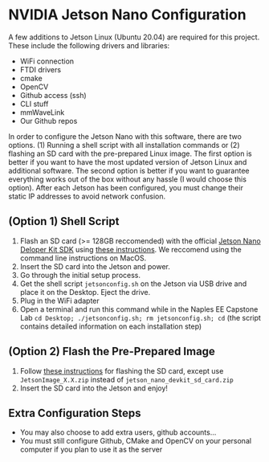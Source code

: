 # NVIDIA Jetson Nano Configuration
A few additions to Jetson Linux (Ubuntu 20.04) are required for this project. These include the following drivers and libraries:

- WiFi connection
- FTDI drivers
- cmake
- OpenCV
- Github access (ssh)
- CLI stuff
- mmWaveLink
- Our Github repos

In order to configure the Jetson Nano with this software, there are two options. (1) Running a shell script with all installation commands or (2) flashing an SD card with the pre-prepared Linux image. The first option is better if you want to have the most updated version of Jetson Linux and additional software. The second option is better if you want to guarantee everything works out of the box without any hassle (I would choose this option). After each Jetson has been configured, you must change their static IP addresses to avoid network confusion.

## (Option 1) Shell Script

1. Flash an SD card (>= 128GB reccomended) with the official [Jetson Nano Deloper Kit SDK](https://developer.nvidia.com/embedded/l4t/r32_release_v7.1/jp_4.6.1_b110_sd_card/jeston_nano/jetson-nano-jp461-sd-card-image.zip) using [these instructions](https://developer.nvidia.com/embedded/learn/get-started-jetson-nano-devkit#write). We reccomend using the command line instructions on MacOS.
2. Insert the SD card into the Jetson and power.
3. Go through the initial setup process.
4. Get the shell script `jetsonconfig.sh` on the Jetson via USB drive and place it on the Desktop. Eject the drive.
5. Plug in the WiFi adapter
6. Open a terminal and run this command while in the Naples  EE Capstone Lab `cd Desktop; ./jetsonconfig.sh; rm jetsonconfig.sh; cd` (the script contains detailed information on each installation step)

## (Option 2) Flash the Pre-Prepared Image

1. Follow [these instructions](https://developer.nvidia.com/embedded/learn/get-started-jetson-nano-devkit#write) for flashing the SD card, except use `JetsonImage_X.X.zip` instead of `jetson_nano_devkit_sd_card.zip`
2. Insert the SD card into the Jetson and enjoy!

## Extra Configuration Steps

- You may also choose to add extra users, github accounts...
- You must still configure Github, CMake and OpenCV on your personal computer if you plan to use it as the server